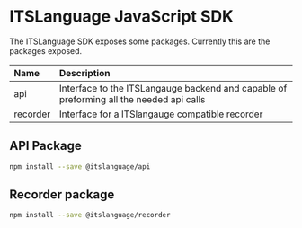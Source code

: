 # ITSLanguage JavaScript SDK

The ITSLanguage SDK exposes some packages. Currently this are the packages exposed.

| Name     | Description |
| :------- | :---------- |
| api      | Interface to the ITSLangauge backend and capable of preforming all the needed api calls |
| recorder | Interface for a ITSlangauge compatible recorder |

## API Package

```bash
npm install --save @itslanguage/api
```

## Recorder package

```bash
npm install --save @itslanguage/recorder
```
